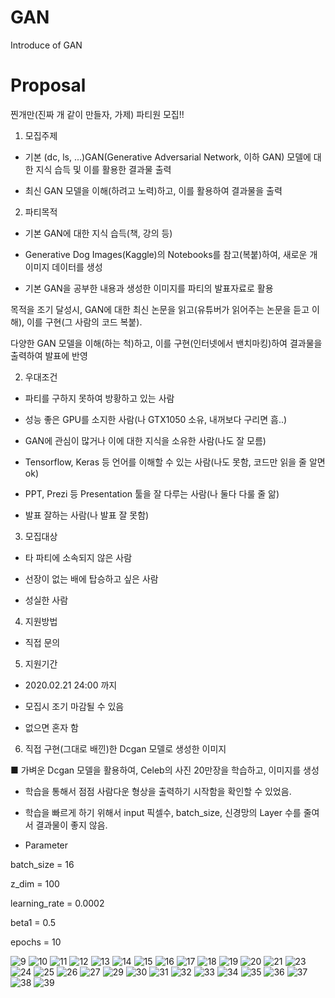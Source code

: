 # GAN
Introduce of GAN

# Proposal
찐개만(진짜 개 같이 만들자, 가제) 파티원 모집!!


1. 모집주제

- 기본 (dc, ls, ...)GAN(Generative Adversarial Network, 이하 GAN) 모델에 대한 지식 습득 및 이를 활용한 결과물 출력

- 최신 GAN 모델을 이해(하려고 노력)하고, 이를 활용하여 결과물을 출력


2. 파티목적

- 기본 GAN에 대한 지식 습득(책, 강의 등)

- Generative Dog Images(Kaggle)의 Notebooks를 참고(복붙)하여, 새로운 개 이미지 데이터를 생성

- 기본 GAN을 공부한 내용과 생성한 이미지를 파티의 발표자료로 활용

목적을 조기 달성시, GAN에 대한 최신 논문을 읽고(유튜버가 읽어주는 논문을 듣고 이해), 이를 구현(그 사람의 코드 복붙).

다양한 GAN 모델을 이해(하는 척)하고, 이를 구현(인터넷에서 밴치마킹)하여 결과물을 출력하여 발표에 반영



2. 우대조건

- 파티를 구하지 못하여 방황하고 있는 사람

- 성능 좋은 GPU를 소지한 사람(나 GTX1050 소유, 내꺼보다 구리면 흠..)

- GAN에 관심이 많거나 이에 대한 지식을 소유한 사람(나도 잘 모름)

- Tensorflow, Keras 등 언어를 이해할 수 있는 사람(나도 못함, 코드만 읽을 줄 알면 ok)

- PPT, Prezi 등 Presentation 툴을 잘 다루는 사람(나 둘다 다룰 줄 앎)

- 발표 잘하는 사람(나 발표 잘 못함)


3. 모집대상

- 타 파티에 소속되지 않은 사람

- 선장이 없는 배에 탑승하고 싶은 사람

- 성실한 사람


4. 지원방법

- 직접 문의


5. 지원기간

- 2020.02.21 24:00 까지

- 모집시 조기 마감될 수 있음

- 없으면 혼자 함


6. 직접 구현(그대로 배낀)한 Dcgan 모델로 생성한 이미지

■ 가벼운 Dcgan 모델을 활용하여, Celeb의 사진 20만장을 학습하고, 이미지를 생성



- 학습을 통해서 점점 사람다운 형상을 출력하기 시작함을 확인할 수 있었음.

- 학습을 빠르게 하기 위해서 input 픽셀수, batch_size, 신경망의 Layer 수를 줄여서 결과물이 좋지 않음.

- Parameter

batch_size = 16

z_dim = 100

learning_rate = 0.0002

beta1 = 0.5

epochs = 10

![9](https://user-images.githubusercontent.com/59387983/83408790-37469b80-a44e-11ea-969f-58a768c1dd5e.png)
![10](https://user-images.githubusercontent.com/59387983/83408792-37df3200-a44e-11ea-914b-f6e6d596f1c8.png)
![11](https://user-images.githubusercontent.com/59387983/83408795-3877c880-a44e-11ea-8cf9-88fee703c896.png)
![12](https://user-images.githubusercontent.com/59387983/83408797-39105f00-a44e-11ea-8bcb-48185d7deca5.png)
![13](https://user-images.githubusercontent.com/59387983/83408798-39105f00-a44e-11ea-8d26-feb52b639729.png)
![14](https://user-images.githubusercontent.com/59387983/83408802-39a8f580-a44e-11ea-8e3e-1e9ba8eb25f0.png)
![15](https://user-images.githubusercontent.com/59387983/83408805-3a418c00-a44e-11ea-83c9-49b03c05eba1.png)
![16](https://user-images.githubusercontent.com/59387983/83408806-3a418c00-a44e-11ea-9c00-f8caa819fdfe.png)
![17](https://user-images.githubusercontent.com/59387983/83408808-3ada2280-a44e-11ea-9dcf-17d529d03aec.png)
![18](https://user-images.githubusercontent.com/59387983/83408810-3b72b900-a44e-11ea-9e7c-d4d9f04db954.png)
![19](https://user-images.githubusercontent.com/59387983/83408811-3b72b900-a44e-11ea-9c37-9fbad2ba6dc4.png)
![20](https://user-images.githubusercontent.com/59387983/83408812-3c0b4f80-a44e-11ea-8a82-f2d7122c1a5a.png)
![21](https://user-images.githubusercontent.com/59387983/83408813-3c0b4f80-a44e-11ea-807b-515eca2ec478.png)
![23](https://user-images.githubusercontent.com/59387983/83408816-3d3c7c80-a44e-11ea-8404-5f340e63306c.png)
![24](https://user-images.githubusercontent.com/59387983/83408818-3d3c7c80-a44e-11ea-9e10-7d20d4477325.png)
![25](https://user-images.githubusercontent.com/59387983/83408819-3dd51300-a44e-11ea-80c7-4da2eda34e01.png)
![26](https://user-images.githubusercontent.com/59387983/83408823-3e6da980-a44e-11ea-8a33-6ca5544ecdcb.png)
![27](https://user-images.githubusercontent.com/59387983/83408827-3e6da980-a44e-11ea-9f36-4594ddd03e2f.png)
![29](https://user-images.githubusercontent.com/59387983/83408828-3f064000-a44e-11ea-8844-dbadb71b6822.png)
![30](https://user-images.githubusercontent.com/59387983/83408830-3f9ed680-a44e-11ea-8c41-1a89b8f314ec.png)
![31](https://user-images.githubusercontent.com/59387983/83408833-3f9ed680-a44e-11ea-957c-8ed71e6ea7ca.png)
![32](https://user-images.githubusercontent.com/59387983/83408834-40376d00-a44e-11ea-9351-9bd3feed58b4.png)
![33](https://user-images.githubusercontent.com/59387983/83408835-40d00380-a44e-11ea-956b-f0186292e403.png)
![34](https://user-images.githubusercontent.com/59387983/83408837-40d00380-a44e-11ea-9dde-c72295ce5dc9.png)
![35](https://user-images.githubusercontent.com/59387983/83408839-41689a00-a44e-11ea-8085-7cf0f58baf97.png)
![36](https://user-images.githubusercontent.com/59387983/83408840-41689a00-a44e-11ea-815f-d619e37a164c.png)
![37](https://user-images.githubusercontent.com/59387983/83408842-42013080-a44e-11ea-8011-16adfe7da39a.png)
![38](https://user-images.githubusercontent.com/59387983/83408843-4299c700-a44e-11ea-9dd8-6c4dc032bffe.png)
![39](https://user-images.githubusercontent.com/59387983/83408844-4299c700-a44e-11ea-895f-e9af3d94a4b1.png)

